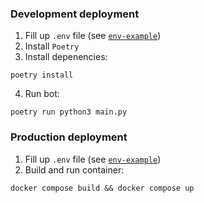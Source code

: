 ### Development deployment

1. Fill up `.env` file (see [`env-example`](env-example))
2. Install `Poetry`
3. Install depenencies:
```shell
poetry install
```
4. Run bot:
```shell
poetry run python3 main.py
```

### Production deployment

1. Fill up `.env` file (see [`env-example`](env-example))
2. Build and run container:
```shell
docker compose build && docker compose up
```